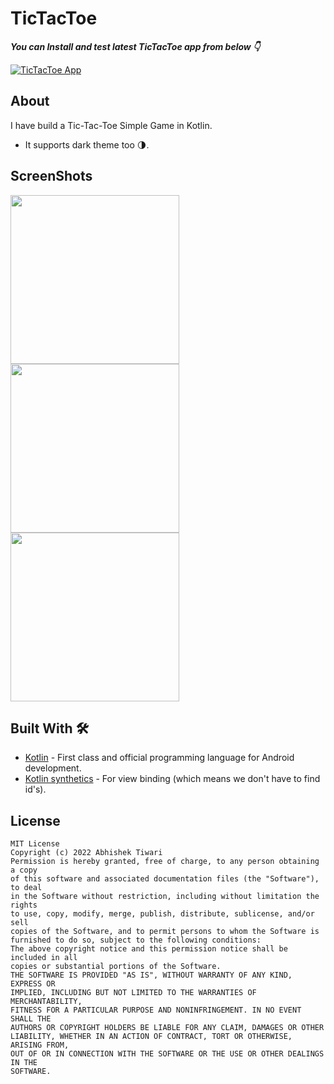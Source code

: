 # TicTacToe

***You can Install and test latest TicTacToe app from below 👇***

[![TicTacToe App](https://img.shields.io/badge/TicTacToe❎0️⃣-APK-red.svg?style=for-the-badge&logo=android)](https://github.com/abhishektiwari444/TicTacToe/blob/master/TicTacToe.apk)

## About

I have build a Tic-Tac-Toe Simple Game in Kotlin.
- It supports dark theme too 🌗.


## ScreenShots

<img src="https://user-images.githubusercontent.com/42689087/172084718-ca93b4dd-deb9-4592-b047-3b16b3d100ed.png" width="270"/> <img src="https://user-images.githubusercontent.com/42689087/172084863-65d2d728-cf58-4cb5-908a-458d653ab7c8.png" width="270"/>
<img src="https://user-images.githubusercontent.com/42689087/172085027-059fd312-b112-4956-8747-d98d2a3c44a8.png" width="270"/> 


## Built With 🛠


- [Kotlin](https://kotlinlang.org/) - First class and official programming language for Android development.
- [Kotlin synthetics](https://developer.android.com/topic/libraries/view-binding/migration) - For view binding (which means we don't have to find id's).


## License
```
MIT License
Copyright (c) 2022 Abhishek Tiwari
Permission is hereby granted, free of charge, to any person obtaining a copy
of this software and associated documentation files (the "Software"), to deal
in the Software without restriction, including without limitation the rights
to use, copy, modify, merge, publish, distribute, sublicense, and/or sell
copies of the Software, and to permit persons to whom the Software is
furnished to do so, subject to the following conditions:
The above copyright notice and this permission notice shall be included in all
copies or substantial portions of the Software.
THE SOFTWARE IS PROVIDED "AS IS", WITHOUT WARRANTY OF ANY KIND, EXPRESS OR
IMPLIED, INCLUDING BUT NOT LIMITED TO THE WARRANTIES OF MERCHANTABILITY,
FITNESS FOR A PARTICULAR PURPOSE AND NONINFRINGEMENT. IN NO EVENT SHALL THE
AUTHORS OR COPYRIGHT HOLDERS BE LIABLE FOR ANY CLAIM, DAMAGES OR OTHER
LIABILITY, WHETHER IN AN ACTION OF CONTRACT, TORT OR OTHERWISE, ARISING FROM,
OUT OF OR IN CONNECTION WITH THE SOFTWARE OR THE USE OR OTHER DEALINGS IN THE
SOFTWARE.
```
